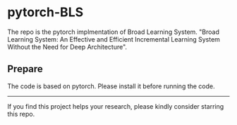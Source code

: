 # pytorch-BLS
The repo is the pytorch implmentation of Broad Learning System. 
"Broad Learning System: An Effective and Efficient Incremental Learning System Without the Need for Deep Architecture".

## Prepare
The code is based on pytorch. Please install it before running the code.


------
If you find this project helps your research, please kindly consider starring this repo.

